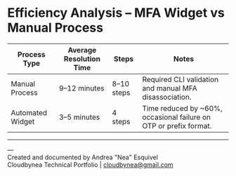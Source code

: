 # Efficiency Analysis – MFA Widget vs Manual Process

| Process Type | Average Resolution Time | Steps | Notes |
|---------------|--------------------------|--------|--------|
| Manual Process | 9–12 minutes | 8–10 steps | Required CLI validation and manual MFA disassociation. |
| Automated Widget | 3–5 minutes | 4 steps | Time reduced by ~60%, occasional failure on OTP or prefix format. |

---

—  
Created and documented by Andrea "Nea" Esquivel  
Cloudbynea Technical Portfolio | cloudbynea@gmail.com